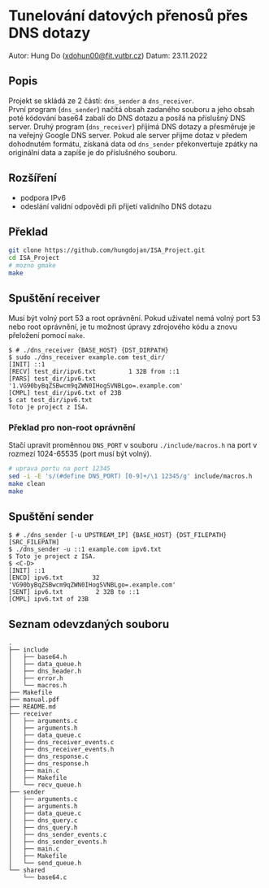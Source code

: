 # Tunelování datových přenosů přes DNS dotazy
Autor: Hung Do (xdohun00@fit.vutbr.cz)
Datum: 23.11.2022

## Popis
Projekt se skládá ze 2 částí: `dns_sender` a `dns_receiver`.  
První program (`dns_sender`) načítá obsah zadaného souboru a jeho obsah poté kódování base64 zabalí 
do DNS dotazu a posílá na příslušný DNS server.
Druhý program (`dns_receiver`) příjímá DNS dotazy a přesměruje je na veřejný Google DNS server.
Pokud ale server přijme dotaz v předem dohodnutém formátu, získaná data od `dns_sender` překonvertuje zpátky na
originální data a zapíše je do příslušného souboru.

## Rozšíření
- podpora IPv6
- odeslání validní odpovědi při přijetí validního DNS dotazu

## Překlad
```bash
git clone https://github.com/hungdojan/ISA_Project.git
cd ISA_Project
# mozno gmake 
make
```

## Spuštění receiver
Musí být volný port 53 a root oprávnění. Pokud uživatel nemá volný port 53 nebo root oprávnění,
je tu možnost úpravy zdrojového kódu a znovu přeložení pomocí `make`.

```
$ # ./dns_receiver {BASE_HOST} {DST_DIRPATH}
$ sudo ./dns_receiver example.com test_dir/
[INIT] ::1
[RECV] test_dir/ipv6.txt         1 32B from ::1
[PARS] test_dir/ipv6.txt '1.VG90byBqZSBwcm9qZWN0IHogSVNBLgo=.example.com'
[CMPL] test_dir/ipv6.txt of 23B
$ cat test_dir/ipv6.txt
Toto je project z ISA.
```

### Překlad pro non-root oprávnění
Stačí upravit proměnnou `DNS_PORT` v souboru `./include/macros.h` na port v rozmezí 1024-65535 (port musí být volný).
```bash
# uprava portu na port 12345
sed -i -E 's/(#define DNS_PORT) [0-9]+/\1 12345/g' include/macros.h
make clean
make
```

## Spuštění sender
```
$ # ./dns_sender [-u UPSTREAM_IP] {BASE_HOST} {DST_FILEPATH} [SRC_FILEPATH]
$ ./dns_sender -u ::1 example.com ipv6.txt
$ Toto je project z ISA.
$ <C-D>
[INIT] ::1
[ENCD] ipv6.txt        32 'VG90byBqZSBwcm9qZWN0IHogSVNBLgo=.example.com'
[SENT] ipv6.txt         2 32B to ::1
[CMPL] ipv6.txt of 23B
```

## Seznam odevzdaných souboru
```
.
├── include
│   ├── base64.h
│   ├── data_queue.h
│   ├── dns_header.h
│   ├── error.h
│   └── macros.h
├── Makefile
├── manual.pdf
├── README.md
├── receiver
│   ├── arguments.c
│   ├── arguments.h
│   ├── data_queue.c
│   ├── dns_receiver_events.c
│   ├── dns_receiver_events.h
│   ├── dns_response.c
│   ├── dns_response.h
│   ├── main.c
│   ├── Makefile
│   └── recv_queue.h
├── sender
│   ├── arguments.c
│   ├── arguments.h
│   ├── data_queue.c
│   ├── dns_query.c
│   ├── dns_query.h
│   ├── dns_sender_events.c
│   ├── dns_sender_events.h
│   ├── main.c
│   ├── Makefile
│   └── send_queue.h
└── shared
    └── base64.c
```
